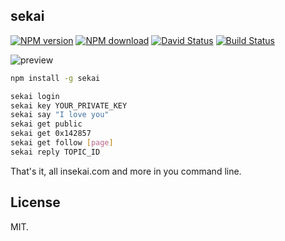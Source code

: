 ## sekai

[![NPM version](https://img.shields.io/npm/v/sekai.svg?style=flat)](https://www.npmjs.com/package/sekai)
[![NPM download](https://img.shields.io/npm/dm/sekai.svg?style=flat)](https://www.npmjs.com/package/sekai)
[![David Status](https://david-dm.org/0x142857/sekai.svg)](https://david-dm.org/0x142857/sekai)
[![Build Status](https://travis-ci.org/0x142857/sekai.svg?branch=master)](https://travis-ci.org/0x142857/sekai)

![preview](http://i2.tietuku.com/d88ecddf7f7f85d4.gif)

```bash
npm install -g sekai

sekai login
sekai key YOUR_PRIVATE_KEY
sekai say "I love you"
sekai get public
sekai get 0x142857
sekai get follow [page]
sekai reply TOPIC_ID
```

That's it, all insekai.com and more in you command line.

## License

MIT.